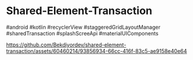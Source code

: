# Shared-Element-Transaction

#android
#kotlin
#recyclerView
#staggeredGridLayoutManager
#sharedTransaction
#splashScreeApi
#materialUIComponents

https://github.com/Bekdiyordev/shared-element-transaction/assets/60460214/93856934-66cc-416f-83c5-ae9158e40e64
